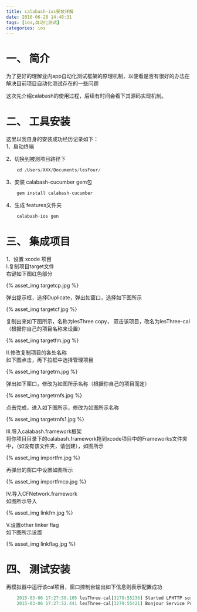 ```yaml
---
title: calabash-ios安装详解
date: 2016-06-28 14:48:31
tags: [ios,自动化测试]
categories: ios
---
```


# 一、 简介
为了更好的理解业内app自动化测试框架的原理机制，以便看是否有很好的办法在解决目前项目自动化测试存在的一些问题  

这次先介绍calabash的使用过程，后续有时间会看下其源码实现机制。

<!-- more -->

# 二、 工具安装
这里以我自身的安装成功经历记录如下：  
1、启动终端

2、切换到被测项目路径下
```js
    cd /Users/XXX/Documents/lesFour/
```
3、安装 calabash-cucumber gem包
```js
    gem install calabash-cucumber
```
4、生成 features文件夹
```js
    calabash-ios gen
```

# 三、 集成项目
1、设置 xcode 项目  
I.复制项目target文件  
右键如下图红色部分  

{% asset_img targetcp.jpg %}


弹出提示框，选择Duplicate，弹出如窗口，选择如下图所示  

{% asset_img targetcf.jpg %}


复制出来如下图所示，名称为lesThree copy， 双击该项目，改名为lesThree-cal（根据你自己的项目名称来设置）

{% asset_img targetfm.jpg %}


II.修改复制项目的各处名称  
如下图点击，再下拉框中选择管理项目

{% asset_img targetrn.jpg %}


弹出如下窗口，修改为如图所示名称（根据你自己的项目而定）

{% asset_img targetrnfs.jpg %}


点击完成，进入如下图所示，修改为如图所示名称

{% asset_img targetrnfs1.jpg %}


III.导入calabash.framework框架  
将你项目目录下的calabash.framework拖到xcode项目中的Frameworks文件夹中，（如没有该文件夹，请创建），如图所示

{% asset_img importfm.jpg %}


再弹出的窗口中设置如图所示

{% asset_img importfmcp.jpg %}


IV.导入CFNetwork.framework    
如图所示导入

{% asset_img linkfm.jpg %}


V.设置other linker flag   
如下图所示设置

{% asset_img linkflag.jpg %}


# 四、 测试安装  
再模拟器中运行该cal项目，窗口控制台输出如下信息则表示配置成功
```js
    2015-03-06 17:27:50.105 lesThree-cal[3279:55236] Started LPHTTP server on port 37265
    2015-03-06 17:27:52.441 lesThree-cal[3279:55421] Bonjour Service Published: domain(local.) type(_http._tcp.) name(Calabash Server)
```
